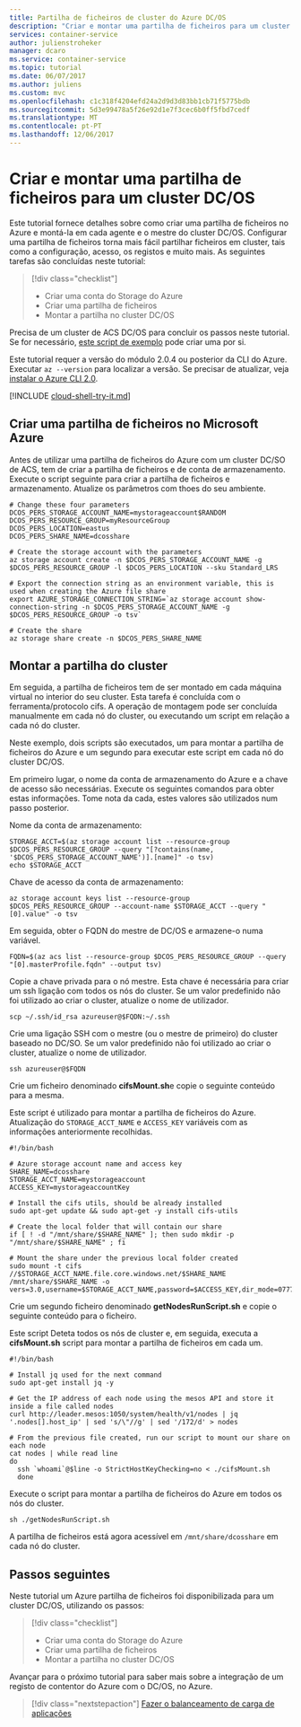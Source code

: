 ```yaml
---
title: Partilha de ficheiros de cluster do Azure DC/OS
description: "Criar e montar uma partilha de ficheiros para um cluster DC/SO no serviço de contentor do Azure"
services: container-service
author: julienstroheker
manager: dcaro
ms.service: container-service
ms.topic: tutorial
ms.date: 06/07/2017
ms.author: juliens
ms.custom: mvc
ms.openlocfilehash: c1c318f4204efd24a2d9d3d83bb1cb71f5775bdb
ms.sourcegitcommit: 5d3e99478a5f26e92d1e7f3cec6b0ff5fbd7cedf
ms.translationtype: MT
ms.contentlocale: pt-PT
ms.lasthandoff: 12/06/2017
---
```

# <a name="create-and-mount-a-file-share-to-a-dcos-cluster"></a>Criar e montar uma partilha de ficheiros para um cluster DC/OS

Este tutorial fornece detalhes sobre como criar uma partilha de ficheiros no Azure e montá-la em cada agente e o mestre do cluster DC/OS. Configurar uma partilha de ficheiros torna mais fácil partilhar ficheiros em cluster, tais como a configuração, acesso, os registos e muito mais. As seguintes tarefas são concluídas neste tutorial:

> [!div class="checklist"]
> * Criar uma conta do Storage do Azure
> * Criar uma partilha de ficheiros
> * Montar a partilha no cluster DC/OS

Precisa de um cluster de ACS DC/OS para concluir os passos neste tutorial. Se for necessário, [este script de exemplo](./../kubernetes/scripts/container-service-cli-deploy-dcos.md) pode criar uma por si.

Este tutorial requer a versão do módulo 2.0.4 ou posterior da CLI do Azure. Executar `az --version` para localizar a versão. Se precisar de atualizar, veja [instalar o Azure CLI 2.0]( /cli/azure/install-azure-cli). 

[!INCLUDE [cloud-shell-try-it.md](../../../includes/cloud-shell-try-it.md)]

## <a name="create-a-file-share-on-microsoft-azure"></a>Criar uma partilha de ficheiros no Microsoft Azure

Antes de utilizar uma partilha de ficheiros do Azure com um cluster DC/SO de ACS, tem de criar a partilha de ficheiros e de conta de armazenamento. Execute o script seguinte para criar a partilha de ficheiros e armazenamento. Atualize os parâmetros com thoes do seu ambiente.

```azurecli-interactive
# Change these four parameters
DCOS_PERS_STORAGE_ACCOUNT_NAME=mystorageaccount$RANDOM
DCOS_PERS_RESOURCE_GROUP=myResourceGroup
DCOS_PERS_LOCATION=eastus
DCOS_PERS_SHARE_NAME=dcosshare

# Create the storage account with the parameters
az storage account create -n $DCOS_PERS_STORAGE_ACCOUNT_NAME -g $DCOS_PERS_RESOURCE_GROUP -l $DCOS_PERS_LOCATION --sku Standard_LRS

# Export the connection string as an environment variable, this is used when creating the Azure file share
export AZURE_STORAGE_CONNECTION_STRING=`az storage account show-connection-string -n $DCOS_PERS_STORAGE_ACCOUNT_NAME -g $DCOS_PERS_RESOURCE_GROUP -o tsv`

# Create the share
az storage share create -n $DCOS_PERS_SHARE_NAME
```

## <a name="mount-the-share-in-your-cluster"></a>Montar a partilha do cluster

Em seguida, a partilha de ficheiros tem de ser montado em cada máquina virtual no interior do seu cluster. Esta tarefa é concluída com o ferramenta/protocolo cifs. A operação de montagem pode ser concluída manualmente em cada nó do cluster, ou executando um script em relação a cada nó do cluster.

Neste exemplo, dois scripts são executados, um para montar a partilha de ficheiros do Azure e um segundo para executar este script em cada nó do cluster DC/OS.

Em primeiro lugar, o nome da conta de armazenamento do Azure e a chave de acesso são necessárias. Execute os seguintes comandos para obter estas informações. Tome nota da cada, estes valores são utilizados num passo posterior.

Nome da conta de armazenamento:

```azurecli-interactive
STORAGE_ACCT=$(az storage account list --resource-group $DCOS_PERS_RESOURCE_GROUP --query "[?contains(name, '$DCOS_PERS_STORAGE_ACCOUNT_NAME')].[name]" -o tsv)
echo $STORAGE_ACCT
```

Chave de acesso da conta de armazenamento:

```azurecli-interactive
az storage account keys list --resource-group $DCOS_PERS_RESOURCE_GROUP --account-name $STORAGE_ACCT --query "[0].value" -o tsv
```

Em seguida, obter o FQDN do mestre de DC/OS e armazene-o numa variável.

```azurecli-interactive
FQDN=$(az acs list --resource-group $DCOS_PERS_RESOURCE_GROUP --query "[0].masterProfile.fqdn" --output tsv)
```

Copie a chave privada para o nó mestre. Esta chave é necessária para criar um ssh ligação com todos os nós do cluster. Se um valor predefinido não foi utilizado ao criar o cluster, atualize o nome de utilizador. 

```azurecli-interactive
scp ~/.ssh/id_rsa azureuser@$FQDN:~/.ssh
```

Crie uma ligação SSH com o mestre (ou o mestre de primeiro) do cluster baseado no DC/SO. Se um valor predefinido não foi utilizado ao criar o cluster, atualize o nome de utilizador.

```azurecli-interactive
ssh azureuser@$FQDN
```

Crie um ficheiro denominado **cifsMount.sh**e copie o seguinte conteúdo para a mesma. 

Este script é utilizado para montar a partilha de ficheiros do Azure. Atualização do `STORAGE_ACCT_NAME` e `ACCESS_KEY` variáveis com as informações anteriormente recolhidas.

```azurecli-interactive
#!/bin/bash

# Azure storage account name and access key
SHARE_NAME=dcosshare
STORAGE_ACCT_NAME=mystorageaccount
ACCESS_KEY=mystorageaccountKey

# Install the cifs utils, should be already installed
sudo apt-get update && sudo apt-get -y install cifs-utils

# Create the local folder that will contain our share
if [ ! -d "/mnt/share/$SHARE_NAME" ]; then sudo mkdir -p "/mnt/share/$SHARE_NAME" ; fi

# Mount the share under the previous local folder created
sudo mount -t cifs //$STORAGE_ACCT_NAME.file.core.windows.net/$SHARE_NAME /mnt/share/$SHARE_NAME -o vers=3.0,username=$STORAGE_ACCT_NAME,password=$ACCESS_KEY,dir_mode=0777,file_mode=0777
```
Crie um segundo ficheiro denominado **getNodesRunScript.sh** e copie o seguinte conteúdo para o ficheiro. 

Este script Deteta todos os nós de cluster e, em seguida, executa a **cifsMount.sh** script para montar a partilha de ficheiros em cada um.

```azurecli-interactive
#!/bin/bash

# Install jq used for the next command
sudo apt-get install jq -y

# Get the IP address of each node using the mesos API and store it inside a file called nodes
curl http://leader.mesos:1050/system/health/v1/nodes | jq '.nodes[].host_ip' | sed 's/\"//g' | sed '/172/d' > nodes

# From the previous file created, run our script to mount our share on each node
cat nodes | while read line
do
  ssh `whoami`@$line -o StrictHostKeyChecking=no < ./cifsMount.sh
  done
```

Execute o script para montar a partilha de ficheiros do Azure em todos os nós do cluster.

```azurecli-interactive
sh ./getNodesRunScript.sh
```  

A partilha de ficheiros está agora acessível em `/mnt/share/dcosshare` em cada nó do cluster.

## <a name="next-steps"></a>Passos seguintes

Neste tutorial um Azure partilha de ficheiros foi disponibilizada para um cluster DC/OS, utilizando os passos:

> [!div class="checklist"]
> * Criar uma conta do Storage do Azure
> * Criar uma partilha de ficheiros
> * Montar a partilha no cluster DC/OS

Avançar para o próximo tutorial para saber mais sobre a integração de um registo de contentor do Azure com o DC/OS, no Azure.  

> [!div class="nextstepaction"]
> [Fazer o balanceamento de carga de aplicações](container-service-dcos-acr.md)
